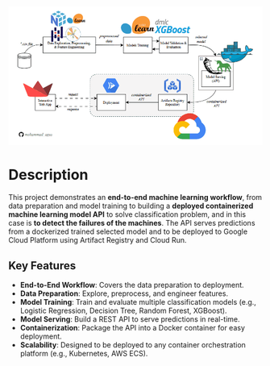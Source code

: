 ![Workflow](https://github.com/mohammad-agus/machine-failures-detection/blob/master/images/workflow.gif?raw=true)
# Description
This project demonstrates an **end-to-end machine learning workflow**, from data preparation and model training to building a **deployed containerized machine learning model API** to solve classification problem, and in this case is **to detect the failures of the machines**. The API serves predictions from a dockerized trained selected  model and to be deployed to Google Cloud Platform using Artifact Registry and Cloud Run.

## **Key Features**
- **End-to-End Workflow**: Covers the data preparation to deployment.
- **Data Preparation**: Explore, preprocess, and engineer features.
- **Model Training**: Train and evaluate multiple classification models (e.g., Logistic Regression, Decision Tree, Random Forest, XGBoost).
- **Model Serving**: Build a REST API to serve predictions in real-time.
- **Containerization**: Package the API into a Docker container for easy deployment.
- **Scalability**: Designed to be deployed to any container orchestration platform (e.g., Kubernetes, AWS ECS).
